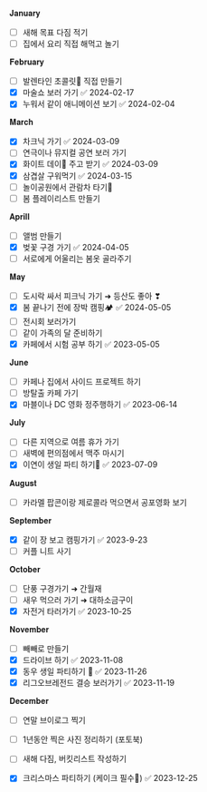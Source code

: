 𝐉𝐚𝐧𝐮𝐚𝐫𝐲 
- [ ] 새해 목표 다짐 적기 
- [ ] 집에서 요리 직접 해먹고 놀기

𝐅𝐞𝐛𝐫𝐮𝐚𝐫𝐲
- [ ] 발렌타인 초콜릿🍫 직접 만들기
- [x] 마술쇼 보러 가기 ✅ 2024-02-17
- [x] 누워서 같이 애니메이션 보기 ✅ 2024-02-04

𝐌𝐚𝐫𝐜𝐡
- [x] 차크닉 가기 ✅ 2024-03-09
- [ ] 연극이나 뮤지컬 공연 보러 가기 
- [x] 화이트 데이🍬 주고 받기 ✅ 2024-03-09
- [x] 삼겹살 구워먹기 ✅ 2024-03-15
- [ ] 놀이공원에서 관람차 타기🎡
- [ ] 봄 플레이리스트 만들기

𝐀𝐩𝐫𝐢𝐥𝐥
- [ ] 앨범 만들기 
- [x] 벚꽃 구경 가기 ✅ 2024-04-05
- [ ] 서로에게 어울리는 봄옷 골라주기 

𝐌𝐚𝐲
- [ ] 도시락 싸서 피크닉 가기 ➜ 등산도 좋아 ❣︎
- [x] 봄 끝나기 전에 장박 캠핑🏕️ ✅ 2024-05-05
- [ ] 전시회 보러가기 
- [ ] 같이 가족의 달 준비하기
- [x] 카페에서 시험 공부 하기 ✅ 2023-05-05

𝐉𝐮𝐧𝐞
- [ ] 카페나 집에서 사이드 프로젝트 하기 
- [ ] 방탈출 카페 가기 
- [x] 마블이나 DC 영화 정주행하기 ✅ 2023-06-14

𝐉𝐮𝐥𝐲
- [ ] 다른 지역으로 여름 휴가 가기
- [ ] 새벽에 편의점에서 맥주 마시기
- [x] 이연이 생일 파티 하기🎂 ✅ 2023-07-09

𝐀𝐮𝐠𝐮𝐬𝐭
- [ ] 카라멜 팝콘이랑 제로콜라 먹으면서 공포영화 보기 

𝐒𝐞𝐩𝐭𝐞𝐦𝐛𝐞𝐫
- [x] 같이 장 보고 캠핑가기 ✅ 2023-9-23
- [ ] 커플 니트 사기

𝐎𝐜𝐭𝐨𝐛𝐞𝐫
- [ ] 단풍 구경가기 ➜ 간월재 
- [ ] 새우 먹으러 가기 ➜ 대하소금구이 
- [x] 자전거 타러가기 ✅ 2023-10-25

𝐍𝐨𝐯𝐞𝐦𝐛𝐞𝐫
- [ ] 빼빼로 만들기 
- [x] 드라이브 하기 ✅ 2023-11-08
- [x] 동우 생일 파티하기 🎂 ✅ 2023-11-26
- [x] 리그오브레전드 결승 보러가기 ✅ 2023-11-19

𝐃𝐞𝐜𝐞𝐦𝐛𝐞𝐫
- [ ] 연말 브이로그 찍기
- [ ] 1년동안 찍은 사진 정리하기 (포토북)
- [ ] 새해 다짐, 버킷리스트 작성하기
- [x] 크리스마스 파티하기 (케이크 필수🎄) ✅ 2023-12-25

